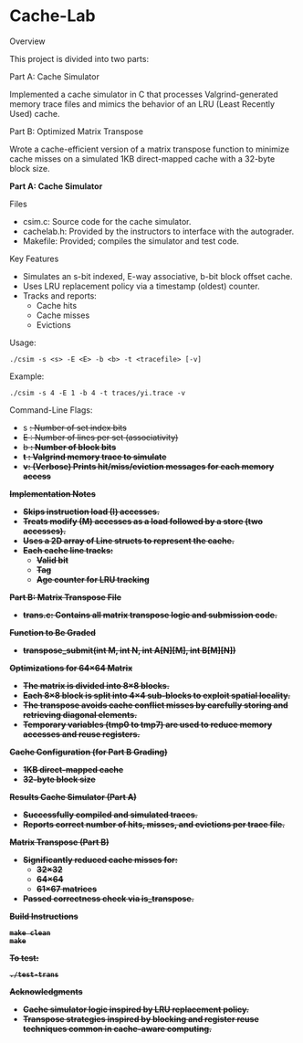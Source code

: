# Cache-Lab

Overview

This project is divided into two parts:

Part A: Cache Simulator

Implemented a cache simulator in C that processes Valgrind-generated memory trace files and mimics the behavior of an LRU (Least Recently Used) cache.

Part B: Optimized Matrix Transpose

Wrote a cache-efficient version of a matrix transpose function to minimize cache misses on a simulated 1KB direct-mapped cache with a 32-byte block size.


**Part A: Cache Simulator**

Files
* csim.c: Source code for the cache simulator.
* cachelab.h: Provided by the instructors to interface with the autograder.
* Makefile: Provided; compiles the simulator and test code.

Key Features
* Simulates an s-bit indexed, E-way associative, b-bit block offset cache.
* Uses LRU replacement policy via a timestamp (oldest) counter.
* Tracks and reports:
  * Cache hits
  * Cache misses
  * Evictions

Usage:
~~~~~~~~~~~~~~~~~~~
./csim -s <s> -E <E> -b <b> -t <tracefile> [-v]
~~~~~~~~~~~~~~~~~~~
Example:
~~~~~~~~~~~~~~~~~~~
./csim -s 4 -E 1 -b 4 -t traces/yi.trace -v
~~~~~~~~~~~~~~~~~~~

Command-Line Flags:
* s <s>: Number of set index bits
* E <E>: Number of lines per set (associativity)
* b <b>: Number of block bits
* t <tracefile>: Valgrind memory trace to simulate
* v: (Verbose) Prints hit/miss/eviction messages for each memory access

Implementation Notes
* Skips instruction load (I) accesses.
* Treats modify (M) accesses as a load followed by a store (two accesses).
* Uses a 2D array of Line structs to represent the cache.
* Each cache line tracks:
  * Valid bit
  * Tag
  * Age counter for LRU tracking

**Part B: Matrix Transpose**
File
* trans.c: Contains all matrix transpose logic and submission code.

Function to Be Graded
* transpose_submit(int M, int N, int A[N][M], int B[M][N])

Optimizations for 64×64 Matrix
* The matrix is divided into 8×8 blocks.
* Each 8×8 block is split into 4×4 sub-blocks to exploit spatial locality.
* The transpose avoids cache conflict misses by carefully storing and retrieving diagonal elements.
* Temporary variables (tmp0 to tmp7) are used to reduce memory accesses and reuse registers.

Cache Configuration (for Part B Grading)
* 1KB direct-mapped cache
* 32-byte block size

**Results**
Cache Simulator (Part A)
* Successfully compiled and simulated traces.
* Reports correct number of hits, misses, and evictions per trace file.

Matrix Transpose (Part B)
* Significantly reduced cache misses for:
  * 32×32
  * 64×64
  * 61×67 matrices
* Passed correctness check via is_transpose.

Build Instructions
~~~~~~~~~~~~~~~~~~~
make clean
make
~~~~~~~~~~~~~~~~~~~

To test:
~~~~~~~~~~~~~~~~~~~
./test-trans
~~~~~~~~~~~~~~~~~~~

Acknowledgments
* Cache simulator logic inspired by LRU replacement policy.
* Transpose strategies inspired by blocking and register reuse techniques common in cache-aware computing.
